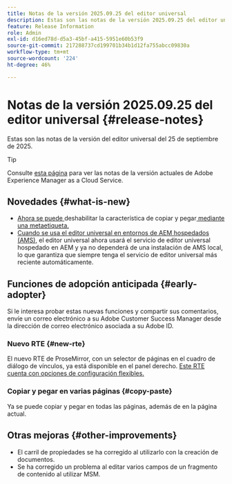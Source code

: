 ```yaml
---
title: Notas de la versión 2025.09.25 del editor universal
description: Estas son las notas de la versión 2025.09.25 del editor universal.
feature: Release Information
role: Admin
exl-id: d16ed78d-d5a3-45bf-a415-5951e60b53f9
source-git-commit: 217288737cd199701b34b1d12fa755abcc09830a
workflow-type: tm+mt
source-wordcount: '224'
ht-degree: 46%

---
```



# Notas de la versión 2025.09.25 del editor universal {#release-notes}

Estas son las notas de la versión del editor universal del 25 de septiembre de 2025.

>[!TIP]
>
>Consulte [esta página](/help/release-notes/release-notes-cloud/release-notes-current.md) para ver las notas de la versión actuales de Adobe Experience Manager as a Cloud Service.

## Novedades {#what-is-new}

* [Ahora se puede ](/help/sites-cloud/authoring/universal-editor/authoring.md#copy-paste)deshabilitar la característica de copiar y pegar[ mediante una metaetiqueta.](/help/implementing/universal-editor/customizing.md#copy-paste)
* [Cuando se usa el editor universal en entornos de AEM hospedados (AMS),](https://experienceleague.adobe.com/es/docs/experience-manager-65/content/implementing/developing/headless/universal-editor/introduction) el editor universal ahora usará el servicio de editor universal hospedado en AEM y ya no dependerá de una instalación de AMS local, lo que garantiza que siempre tenga el servicio de editor universal más reciente automáticamente.

## Funciones de adopción anticipada {#early-adopter}

Si le interesa probar estas nuevas funciones y compartir sus comentarios, envíe un correo electrónico a su Adobe Customer Success Manager desde la dirección de correo electrónico asociada a su Adobe ID.

### Nuevo RTE {#new-rte}

El nuevo RTE de ProseMirror, con un selector de páginas en el cuadro de diálogo de vínculos, ya está disponible en el panel derecho. [Este RTE cuenta con opciones de configuración flexibles.](/help/implementing/universal-editor/configure-rte.md)

### Copiar y pegar en varias páginas {#copy-paste}

Ya se puede copiar y pegar en todas las páginas, además de en la página actual.

## Otras mejoras {#other-improvements}

* El carril de propiedades se ha corregido al utilizarlo con la creación de documentos.
* Se ha corregido un problema al editar varios campos de un fragmento de contenido al utilizar MSM.
